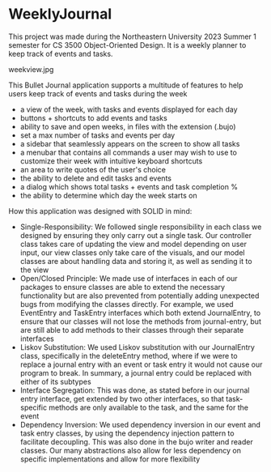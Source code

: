 # WeeklyJournal
This project was made during the Northeastern University 2023 Summer 1 semester for CS 3500 Object-Oriented Design. It is a weekly planner to keep track of events and tasks.

weekview.jpg

This Bullet Journal application supports a multitude of features 
to help users keep track of events and tasks during the week 
- a view of the week, with tasks and events displayed for each day
- buttons + shortcuts to add events and tasks
- ability to save and open weeks, in files with the extension (.bujo)
- set a max number of tasks and events per day
- a sidebar that seamlessly appears on the screen to show all tasks
- a menubar that contains all commands a user may wish to use to customize their week with intuitive keyboard shortcuts
- an area to write quotes of the user's choice
- the ability to delete and edit tasks and events 
- a dialog which shows total tasks + events and task completion %
- the ability to determine which day the week starts on


How this application was designed with SOLID in mind:
- Single-Responsibility: We followed single responsibility in each class
we designed by ensuring they only carry out a single task. Our controller class takes
care of updating the view and model depending on user input, our view classes only take care of 
the visuals, and our model classes are about handling data and storing it, as well as sending it to the view
- Open/Closed Principle: We made use of interfaces in each of our packages to ensure classes are able
to extend the necessary functionality but are also prevented from potentially adding unexpected bugs
from modifying the classes directly. For example, we used EventEntry and TaskEntry interfaces which
both extend JournalEntry, to ensure that our classes will not lose the methods from journal-entry, but are still
able to add methods to their classes through their separate interfaces
- Liskov Substitution: We used Liskov substitution with our JournalEntry class, specifically
in the deleteEntry method, where if we were to replace a journal entry with an event or task entry
it would not cause our program to break. In summary, a journal entry could be replaced with either of its 
subtypes
- Interface Segregation: This was done, as stated before in our journal entry interface, get extended by two
other interfaces, so that task-specific methods are only available to the task, and the same for the event
- Dependency Inversion: We used dependency inversion in our event and task entry classes, by using the dependency injection pattern
to facilitate decoupling. This was also done in the bujo writer and reader classes. Our many abstractions also
allow for less dependency on specific implementations and allow for more flexibility 

